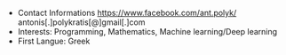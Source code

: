 - Contact Informations
https://www.facebook.com/ant.polyk/
antonis[.]polykratis[@]gmail[.]com
- Interests: Programming, Mathematics, Machine learning/Deep learning
- First Langue: Greek
